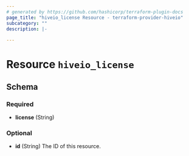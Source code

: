 ```yaml
---
# generated by https://github.com/hashicorp/terraform-plugin-docs
page_title: "hiveio_license Resource - terraform-provider-hiveio"
subcategory: ""
description: |-
  
---
```


# Resource `hiveio_license`





<!-- schema generated by tfplugindocs -->
## Schema

### Required

- **license** (String)

### Optional

- **id** (String) The ID of this resource.


